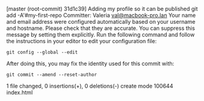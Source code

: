 [master (root-commit) 31d1c39] Adding my profile so it can be published git add -A'#my-first-repo
 Committer: Valeria <val@macbook-pro.lan>
Your name and email address were configured automatically based
on your username and hostname. Please check that they are accurate.
You can suppress this message by setting them explicitly. Run the
following command and follow the instructions in your editor to edit
your configuration file:

    git config --global --edit

After doing this, you may fix the identity used for this commit with:

    git commit --amend --reset-author

 1 file changed, 0 insertions(+), 0 deletions(-)
 create mode 100644 index.html
